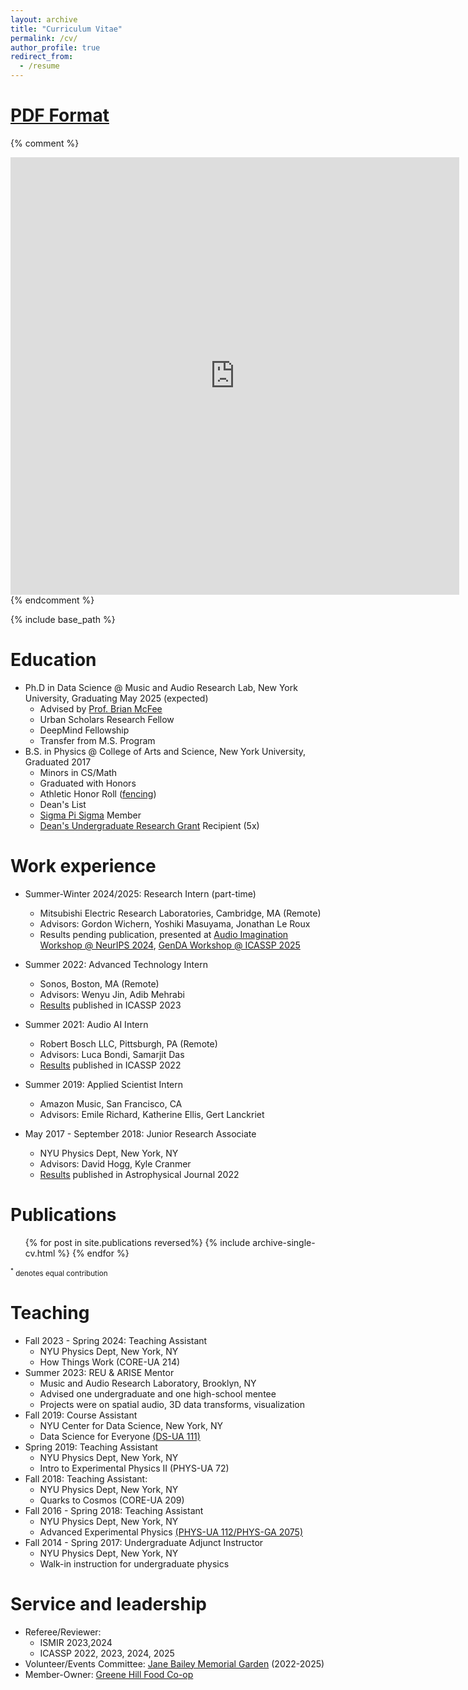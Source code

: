 ```yaml
---
layout: archive
title: "Curriculum Vitae" 
permalink: /cv/
author_profile: true
redirect_from:
  - /resume
---
```

# [PDF Format](../files/Ick_CV.pdf)

{% comment %} 
<iframe src="https://docs.google.com/gview?url=https://chrisick.github.io/files/Ick_CV.pdf&embedded=true" style="width:718px; height:700px;" frameborder="0"></iframe>
{% endcomment %} 

{% include base_path %}

Education
======
* Ph.D in Data Science @ Music and Audio Research Lab, New York University, Graduating May 2025 (expected)
  - Advised by [Prof. Brian McFee](https://brianmcfee.net/)
  - Urban Scholars Research Fellow
  - DeepMind Fellowship
  - Transfer from M.S. Program
* B.S. in Physics @ College of Arts and Science, New York University, Graduated 2017
  - Minors in CS/Math
  - Graduated with Honors
  - Athletic Honor Roll ([fencing](https://gonyuathletics.com/sports/mens-fencing/roster/chris-ick/7426))
  - Dean's List
  - [Sigma Pi Sigma](https://www.sigmapisigma.org/) Member
  - [Dean's Undergraduate Research Grant](https://cas.nyu.edu/undergraduate-research/deans-undergraduate-research-fund.html) Recipient (5x)

Work experience
======
* Summer-Winter 2024/2025: Research Intern (part-time)
  * Mitsubishi Electric Research Laboratories, Cambridge, MA (Remote)
  * Advisors: Gordon Wichern, Yoshiki Masuyama, Jonathan Le Roux
  * Results pending publication, presented at [Audio Imagination Workshop @ NeurIPS 2024](https://audio-imagination.github.io/), [GenDA Workshop @ ICASSP 2025](https://sites.google.com/view/genda2025/)

* Summer 2022: Advanced Technology Intern
  * Sonos, Boston, MA (Remote)
  * Advisors: Wenyu Jin, Adib Mehrabi
  * [Results](../publication/2023_blindparameterest) published in ICASSP 2023

* Summer 2021: Audio AI Intern
  * Robert Bosch LLC, Pittsburgh, PA (Remote)
  * Advisors: Luca Bondi, Samarjit Das
  * [Results](../publication/2022_acousticimaging) published in ICASSP 2022

* Summer 2019: Applied Scientist Intern
  * Amazon Music, San Francisco, CA
  * Advisors: Emile Richard, Katherine Ellis, Gert Lanckriet

* May 2017 - September 2018: Junior Research Associate
  * NYU Physics Dept, New York, NY
  * Advisors: David Hogg, Kyle Cranmer
  * [Results](../publication/2022_qpo) published in Astrophysical Journal 2022


Publications
======
  <ul>{% for post in site.publications reversed%}
    {% include archive-single-cv.html %}
  {% endfor %}</ul>
<small><sup>*</sup> denotes equal contribution</small>

Teaching
======
* Fall 2023 - Spring 2024: Teaching Assistant
  * NYU Physics Dept, New York, NY
  * How Things Work (CORE-UA 214)
* Summer 2023: REU & ARISE Mentor
  * Music and Audio Research Laboratory, Brooklyn, NY
  * Advised one undergraduate and one high-school mentee
  * Projects were on spatial audio, 3D data transforms, visualization
* Fall 2019: Course Assistant
  * NYU Center for Data Science, New York, NY
  * Data Science for Everyone [(DS-UA 111)](https://wp.nyu.edu/ds4e/)
* Spring 2019: Teaching Assistant
  * NYU Physics Dept, New York, NY
  * Intro to Experimental Physics II (PHYS-UA 72)
* Fall 2018: Teaching Assistant:
  * NYU Physics Dept, New York, NY
  * Quarks to Cosmos (CORE-UA 209)
* Fall 2016 - Spring 2018: Teaching Assistant
  * NYU Physics Dept, New York, NY
  * Advanced Experimental Physics [(PHYS-UA 112/PHYS-GA 2075)](https://physics.nyu.edu/~physlab/Experimental_Phys/Experimental_phys.html)
* Fall 2014 - Spring 2017: Undergraduate Adjunct Instructor
  * NYU Physics Dept, New York, NY
  * Walk-in instruction for undergraduate physics
  
Service and leadership
======
* Referee/Reviewer:
  * ISMIR 2023,2024
  * ICASSP 2022, 2023, 2024, 2025
* Volunteer/Events Committee: [Jane Bailey Memorial Garden](https://www.nyrp.org/en/gardens-and-parks/jane-bailey-memorial-garden/) (2022-2025)
* Member-Owner: [Greene Hill Food Co-op](https://www.greenehillfood.coop/)
